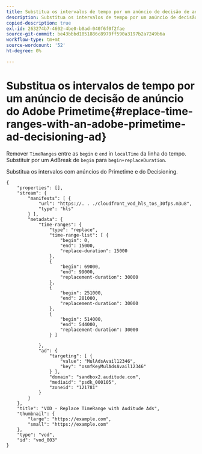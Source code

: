 ```yaml
---
title: Substitua os intervalos de tempo por um anúncio de decisão de anúncio do Adobe Primetime
description: Substitua os intervalos de tempo por um anúncio de decisão de anúncio do Adobe Primetime
copied-description: true
exl-id: 263274b7-4602-4be0-b0ad-040f6f0f2fae
source-git-commit: be43bbbd1051886c8979ff590a3197b2a7249b6a
workflow-type: tm+mt
source-wordcount: '52'
ht-degree: 0%

---
```


# Substitua os intervalos de tempo por um anúncio de decisão de anúncio do Adobe Primetime{#replace-time-ranges-with-an-adobe-primetime-ad-decisioning-ad}

Remover `TimeRanges` entre as `begin` e `end` in `localTime` da linha do tempo. Substituir por um AdBreak de `begin` para `begin+replaceDuration`.

Substitua os intervalos com anúncios do Primetime e do Decisioning.

```
{   
    "properties": [],
    "stream": {
        "manifests": [ {
            "url": "https://. . ./cloudfront_vod_hls_tos_30fps.m3u8",
            "type": "hls"
        } ],
        "metadata": {
            "time-ranges": {
                "type": "replace",
                "time-range-list": [ {
                    "begin": 0,
                    "end": 15000,
                    "replace-duration": 15000
                },
                {
                    "begin": 69000,
                    "end": 99000,
                    "replacement-duration": 30000
                },
                {
                    "begin": 251000,
                    "end": 281000,
                    "replacement-duration": 30000
                },
                {
                    "begin": 514000,
                    "end": 544000,
                    "replacement-duration": 30000
                } ]

            },
            "ad": {
                "targeting": [ {
                    "value": "MulAdsAvail12346",
                    "key": "osmfKeyMulAdsAvail12346"
                } ],
                "domain": "sandbox2.auditude.com",
                "mediaid": "psdk_000105",
                "zoneid": "121781"
            }     
        }
    },   
    "title": "VOD - Replace TimeRange with Auditude Ads",
    "thumbnail": {
        "large": "https://example.com",
        "small": "https://example.com"
    },
    "type": "vod",
    "id": "vod_003"
}
```
